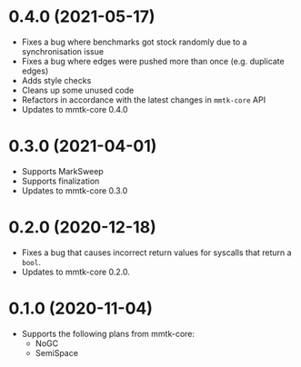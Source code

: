0.4.0 (2021-05-17)
===

* Fixes a bug where benchmarks got stock randomly due to a synchronisation issue
* Fixes a bug where edges were pushed more than once (e.g. duplicate edges)
* Adds style checks
* Cleans up some unused code
* Refactors in accordance with the latest changes in `mmtk-core` API
* Updates to mmtk-core 0.4.0


0.3.0 (2021-04-01)
===

* Supports MarkSweep
* Supports finalization
* Updates to mmtk-core 0.3.0


0.2.0 (2020-12-18)
===

* Fixes a bug that causes incorrect return values for syscalls that return a `bool`.
* Updates to mmtk-core 0.2.0.


0.1.0 (2020-11-04)
===

* Supports the following plans from mmtk-core:
  * NoGC
  * SemiSpace

